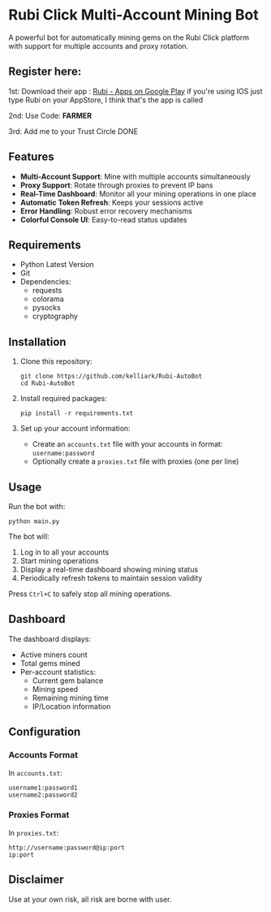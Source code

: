 # Rubi Click Multi-Account Mining Bot

A powerful bot for automatically mining gems on the Rubi Click platform with support for multiple accounts and proxy rotation.

## Register here: 

1st: Download their app : [Rubi - Apps on Google Play](https://play.google.com/store/apps/details?id=com.nemoholding.android.rubi) 
if you're using IOS just type Rubi on your AppStore, I think that's the app is called

2nd: Use Code: **FARMER**

3rd: Add me to your Trust Circle
DONE

## Features

- **Multi-Account Support**: Mine with multiple accounts simultaneously
- **Proxy Support**: Rotate through proxies to prevent IP bans
- **Real-Time Dashboard**: Monitor all your mining operations in one place
- **Automatic Token Refresh**: Keeps your sessions active
- **Error Handling**: Robust error recovery mechanisms
- **Colorful Console UI**: Easy-to-read status updates

## Requirements

- Python Latest Version
- Git
- Dependencies:
  - requests
  - colorama
  - pysocks
  - cryptography

## Installation

1. Clone this repository:
   ```
   git clone https://github.com/kelliark/Rubi-AutoBot
   cd Rubi-AutoBot
   ```

2. Install required packages:
   ```
   pip install -r requirements.txt
   ```

3. Set up your account information:
   - Create an `accounts.txt` file with your accounts in format: `username:password`
   - Optionally create a `proxies.txt` file with proxies (one per line)

## Usage

Run the bot with:

```
python main.py
```

The bot will:
1. Log in to all your accounts
2. Start mining operations
3. Display a real-time dashboard showing mining status
4. Periodically refresh tokens to maintain session validity

Press `Ctrl+C` to safely stop all mining operations.

## Dashboard

The dashboard displays:
- Active miners count
- Total gems mined
- Per-account statistics:
  - Current gem balance
  - Mining speed
  - Remaining mining time
  - IP/Location information

## Configuration

### Accounts Format
In `accounts.txt`:
```
username1:password1
username2:password2
```

### Proxies Format
In `proxies.txt`:
```
http://username:password@ip:port
ip:port
```

## Disclaimer

Use at your own risk, all risk are borne with user.
